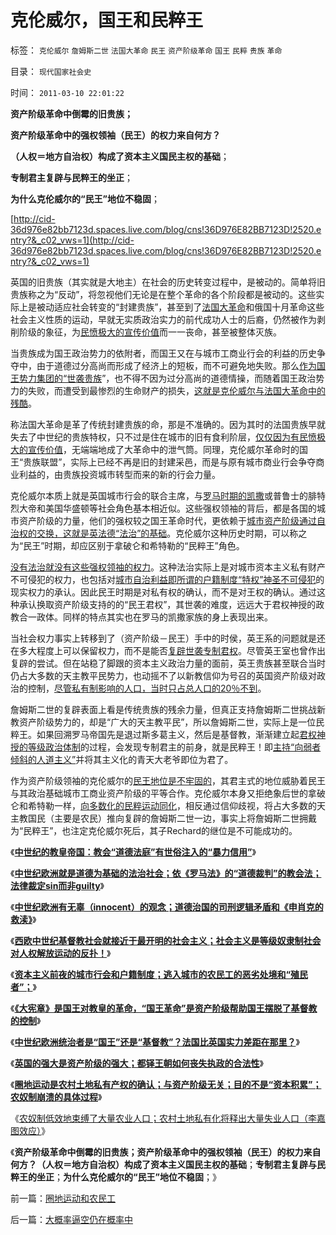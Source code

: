 # 克伦威尔，国王和民粹王

标签： `克伦威尔` `詹姆斯二世` `法国大革命` `民王` `资产阶级革命` `国王` `民粹` `贵族` `革命` 

目录： `现代国家社会史`

时间： `2011-03-10 22:01:22`

**资产阶级革命中倒霉的旧贵族；**

**资产阶级革命中的强权领袖（民王）的权力来自何方？**

**（人权＝地方自治权）构成了资本主义国民主权的基础**；

**专制君主复辟与民粹王的坐正**；

**为什么克伦威尔的“民王”地位不稳固**；

[http://cid-36d976e82bb7123d.spaces.live.com/blog/cns!36D976E82BB7123D!2520.entry?&_c02_vws=1](http://cid-36d976e82bb7123d.spaces.live.com/blog/cns!36D976E82BB7123D!2520.entry?&_c02_vws=1)

英国的旧贵族（其实就是大地主）在社会的历史转变过程中，是被动的。简单将旧贵族称之为“反动”，将忽视他们无论是在整个革命的各个阶段都是被动的。这些实际上是被动适应社会转变的“封建贵族”，甚至到了[法国大革命](../../../2009/6/16/法式民主的三权分立可能形成多数人对少数人的暴政.md)和俄国十月革命这些社会主义性质的运动，早就无实质政治实力的前代成功人士的后裔，仍然被作为剥削阶级的象征，为[民愤极大的宣传价值](../../../2010/8/25/公私不分是制造暴君的制度.md)而一一丧命，甚至被整体灭族。

当贵族成为国王政治势力的依附者，而国王又在与城市工商业行会的利益的历史争夺中，由于道德过分高尚而形成了经济上的短板，而不可避免地失败。那么[作为国王势力集团的“世袭贵族](../../../2011/1/26/人权不是人道，人道透支人权.md)”，也不得不因为过分高尚的道德情操，而随着国王政治势力的失败，而遭受到最惨烈的生命财产的损失，[这就是克伦威尔与法国大革命中的残酷](http://darthvad.blog.sohu.com/136672979.html)。

称法国大革命是革了传统封建贵族的命，那是不准确的。因为其时的法国贵族早就失去了中世纪的贵族特权，只不过是住在城市的旧有食利阶层，[仅仅因为有民愤极大的宣传价值](../../../2009/10/9/民意就是民主吗？可定制的民意呢？.md)，无端端地成了大革命中的泄气筒。同理，克伦威尔革命时的国王“贵族联盟”，实际上已经不再是旧的封建采邑，而是与原有城市商业行会争夺商业利益的，由贵族投资城市转型而来的新的行会力量。

克伦威尔本质上就是英国城市行会的联合主席，与[罗马时期的凯撒](../../../2010/8/13/恺撒所向无敌的秘密武器.md)或普鲁士的腓特烈大帝和美国华盛顿等社会角色基本相近似。这些强权领袖的背后，都是各国的城市资产阶级的力量，他们的强权较之国王革命时代，更依赖于[城市资产阶级通过自治权的交换，这就是英法德“法治”的基础](../../../2010/3/5/户籍制度即市政自治权是民主社会的基石.md)。克伦威尔这种历史时期，可以称之为“民王”时期，却应区别于拿破仑和希特勒的“民粹王”角色。

[没有法治就没有这些强权领袖的权力](../../../2011/1/29/言论自由发展过程中的致命红线.md)。这种法治实际上是对城市资本主义私有财产不可侵犯的权力，也包括对[城市自治利益即所谓的户籍制度“特权”神圣不可侵犯](http://blog.sina.com.cn/s/blog_5563a64d0100c5t5.html)的现实权力的承认。因此民王时期是对私有权的确认，而不是对王权的确认。通过这种承认换取资产阶级支持的的“民王君权”，其世袭的难度，远远大于君权神授的政教合一政体。同样的特点其实也在罗马的凯撒家族的身上表现出来。

当社会权力事实上转移到了（资产阶级－民王）手中的时侯，英王系的问题就是还在多大程度上可以保留权力，而不是能否[复辟世袭专制君权](../../../2010/8/12/公有制的合理稳定的政体是君主制;君主和贵族是死对头.md)。尽管英王室也曾作出复辟的尝试。但在站稳了脚跟的资本主义政治力量的面前，英王贵族甚至联合当时仍占大多数的天主教平民势力，也动摇不了以新教信仰为号召的英国资产阶级对政治的控制，[尽管私有制影响的人口，当时只占总人口的20％不到](../../../2009/6/21/为什么一人一票三权分立不是民主.md)。

詹姆斯二世的复辟表面上看是传统贵族的残余力量，但真正支持詹姆斯二世挑战新教资产阶级势力的，却是“广大的天主教平民”，所以詹姆斯二世，实际上是一位民粹王。如果回溯罗马帝国先是退过斯多葛主义，然后是基督教，渐渐建立起[君权神授的等级政治体制](../../../2011/1/26/君权神授“向弱者倾斜”和绝对的弱者.md)的过程，会发现专制君主的前身，就是民粹王！即[主持“向弱者倾斜的人道主义”](../../../2011/2/1/人道主义如何构筑君权神授？.md)并将其主义化的青天大老爷即位为君了。

作为资产阶级领袖的克伦威尔的[民王地位是不牢固的](../../../2009/5/25/魔戒！世界上根本没有绝对的权力～！.md)，其君主式的地位威胁着民王与其政治基础城市工商业资产阶级的平等合作。克伦威尔本身又拒绝象后世的拿破仑和希特勒一样，[向多数化的民粹运动同化](http://blog.sina.com.cn/s/blog_5563a64d0100aqn9.html)，相反通过信仰歧视，将占大多数的天主教国民（主要是农民）推向复辟的詹姆斯二世一边，事实上将詹姆斯二世拥戴为“民粹王”，也注定克伦威尔死后，其子Rechard的继位是不可能成功的。

《[**中世纪的教皇帝国：教会“道德法庭”有世俗注入的“暴力信用”**](../../../2011/1/24/什么是法治？中世纪道德法庭公信力何来？.md)》

《[**中世纪欧洲就是道德为基础的法治社会；依《罗马法》的“道德裁判”的教会法；法律裁定sin而非guilty**](../../../2011/1/23/五四愚昧精神和中世纪道德法庭.md)》

《[**中世纪欧洲有无辜（innocent）的观念；道德治国的司刑逻辑矛盾和《申肖克的救渎》**](../../../2011/1/23/中国自古无“无辜”和申肖克的救渎.md)》

《[**西欧中世纪基督教社会就接近于最开明的社会主义；社会主义是等级奴隶制社会对人权解放运动的反扑！**](../../../2011/2/3/马克思早就向（短缺原理＋边际原理）彻底投降了.md)》

《[**资本主义前夜的城市行会和户籍制度；逃入城市的农民工的恶劣处境和“殖民者”；**](../../../2011/3/7/资本主义前的行会户籍制度和农民工.md)》

《[**《大宪章》是国王对教皇的革命，“国王革命”是资产阶级帮助国王摆脱了基督教的控制**](../../../2011/3/7/《大宪章》是国王对教皇的革命.md)》

《[**中世纪欧洲统治者是“国王”还是“基督教”？法国比英国实力差距在那里？**](../../../2011/3/9/英王why对大宪章有诚信？法国弱在那里？.md)》

《[**英国的强大是资产阶级的强大；都铎王朝如何丧失执政的合法性**](../../../2011/3/9/都铎－斯图亚特王朝如何丧失执政的合法性？.md)》

《[**圈地运动是农村土地私有产权的确认；与资产阶级无关；目的不是“资本积累”；农奴制崩溃的具体过程**](../../../2011/3/10/圈地运动和耕地红线.md)》

《[农奴制低效地束缚了大量农业人口；农村土地私有化将释出大量失业人口（李嘉图效应）](../../../2011/3/10/圈地运动和农民工.md)》

《**资产阶级革命中倒霉的旧贵族；资产阶级革命中的强权领袖（民王）的权力来自何方？（人权＝地方自治权）构成了资本主义国民主权的基础**；**专制君主复辟与民粹王的坐正**；**为什么克伦威尔的“民王”地位不稳固**；》



前一篇：[圈地运动和农民工](../../../2011/3/10/圈地运动和农民工.md)

后一篇：[大概率逼空仍在概率中](../../../2011/3/11/大概率逼空仍在概率中.md)